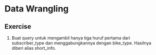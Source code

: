 # Data Wrangling

## Exercise
1. Buat query untuk mengambil hanya tiga huruf pertama dari subscriber_type dan menggabungkannya dengan bike_type. Hasilnya diberi alias short_info.

